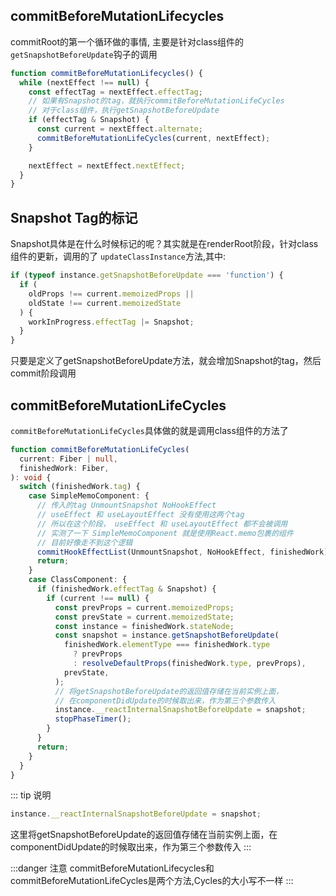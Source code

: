 ## commitBeforeMutationLifecycles
commitRoot的第一个循环做的事情, 主要是针对class组件的`getSnapshotBeforeUpdate`钩子的调用

```typescript
function commitBeforeMutationLifecycles() {
  while (nextEffect !== null) {
    const effectTag = nextEffect.effectTag;
    // 如果有Snapshot的tag，就执行commitBeforeMutationLifeCycles
    // 对于class组件，执行getSnapshotBeforeUpdate
    if (effectTag & Snapshot) {
      const current = nextEffect.alternate;
      commitBeforeMutationLifeCycles(current, nextEffect);
    }

    nextEffect = nextEffect.nextEffect;
  }
}
```

## Snapshot Tag的标记

Snapshot具体是在什么时候标记的呢？其实就是在renderRoot阶段，针对class组件的更新，调用的了
`updateClassInstance`方法,其中:

```typescript
if (typeof instance.getSnapshotBeforeUpdate === 'function') {
  if (
    oldProps !== current.memoizedProps ||
    oldState !== current.memoizedState
  ) {
    workInProgress.effectTag |= Snapshot;
  }
}
```
只要是定义了getSnapshotBeforeUpdate方法，就会增加Snapshot的tag，然后commit阶段调用


## commitBeforeMutationLifeCycles

`commitBeforeMutationLifeCycles`具体做的就是调用class组件的方法了

```typescript
function commitBeforeMutationLifeCycles(
  current: Fiber | null,
  finishedWork: Fiber,
): void {
  switch (finishedWork.tag) {
    case SimpleMemoComponent: {
      // 传入的tag UnmountSnapshot NoHookEffect
      // useEffect 和 useLayoutEffect 没有使用这两个tag
      // 所以在这个阶段， useEffect 和 useLayoutEffect 都不会被调用
      // 实测了一下 SimpleMemoComponent 就是使用React.memo包裹的组件
      // 目前好像走不到这个逻辑
      commitHookEffectList(UnmountSnapshot, NoHookEffect, finishedWork);
      return;
    }
    case ClassComponent: {
      if (finishedWork.effectTag & Snapshot) {
        if (current !== null) {
          const prevProps = current.memoizedProps;
          const prevState = current.memoizedState;
          const instance = finishedWork.stateNode;
          const snapshot = instance.getSnapshotBeforeUpdate(
            finishedWork.elementType === finishedWork.type
              ? prevProps
              : resolveDefaultProps(finishedWork.type, prevProps),
            prevState,
          );
          // 将getSnapshotBeforeUpdate的返回值存储在当前实例上面，
          // 在componentDidUpdate的时候取出来，作为第三个参数传入
          instance.__reactInternalSnapshotBeforeUpdate = snapshot;
          stopPhaseTimer();
        }
      }
      return;
    }
  }
}
```

::: tip 说明

```typescript
instance.__reactInternalSnapshotBeforeUpdate = snapshot;
```
这里将getSnapshotBeforeUpdate的返回值存储在当前实例上面，在componentDidUpdate的时候取出来，作为第三个参数传入
:::

:::danger 注意
commitBeforeMutationLifecycles和commitBeforeMutationLifeCycles是两个方法,Cycles的大小写不一样
:::
